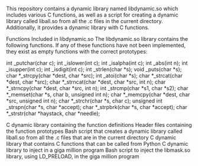 This repository contains a dynamic library named libdynamic.so which includes various C functions, as well as a script for creating a dynamic library called liball.so from all the .c files in the current directory. Additionally, it provides a dynamic library with C functions.

Functions Included in libdynamic.so
The libdynamic.so library contains the following functions. If any of these functions have not been implemented, they exist as empty functions with the correct prototypes:

int _putchar(char c);
int _islower(int c);
int _isalpha(int c);
int _abs(int n);
int _isupper(int c);
int _isdigit(int c);
int _strlen(char *s);
void _puts(char *s);
char *_strcpy(char *dest, char *src);
int _atoi(char *s);
char *_strcat(char *dest, char *src);
char *_strncat(char *dest, char *src, int n);
char *_strncpy(char *dest, char *src, int n);
int _strcmp(char *s1, char *s2);
char *_memset(char *s, char b, unsigned int n);
char *_memcpy(char *dest, char *src, unsigned int n);
char *_strchr(char *s, char c);
unsigned int _strspn(char *s, char *accept);
char *_strpbrk(char *s, char *accept);
char *_strstr(char *haystack, char *needle);

C dynamic library containing the function definitions
Header files containing the function prototypes
Bash script that creates a dynamic library called liball.so from all the .c files that are in the current directory
C dynamic library that contains C functions that can be called from Python
C dynamic library to inject in a giga million program
Bash script to inject the libmask.so library, using LD_PRELOAD, in the giga million program


